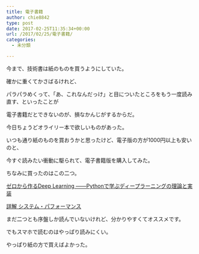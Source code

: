 ```yaml
---
title: 電子書籍
author: chie8842
type: post
date: 2017-02-25T11:35:34+00:00
url: /2017/02/25/電子書籍/
categories:
  - 未分類

---
```

今まで、技術書は紙のものを買うようにしていた。
  
確かに重くてかさばるけれど、
  
パラパラめくって、「あ、これなんだっけ」と目についたところをもう一度読み直す、といったことが
  
電子書籍だとできないのが、損なかんじがするからだ。

今日ちょうどオライリー本で欲しいものがあった。
  
いつも通り紙のものを買おうかと思ったけど、電子版の方が1000円以上も安いのと、
  
今すぐ読みたい衝動に駆られて、電子書籍版を購入してみた。

ちなみに買ったのはこの二つ。
  
[ゼロから作るDeep Learning ――Pythonで学ぶディープラーニングの理論と実装][1]
  
[詳解 システム・パフォーマンス][2]

まだ二つとも序盤しか読んでいないけれど、分かりやすくてオススメです。
  
でもスマホで読むのはやっぱり読みにくい。
  
やっぱり紙の方で買えばよかった。

 [1]: http://www.oreilly.co.jp/books/9784873117584/
 [2]: http://www.oreilly.co.jp/books/9784873117904/